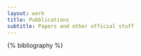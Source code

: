 ```yaml
---
layout: work
title: Pubblications
subtitle: Papers and other official stuff
---
```


{% bibliography %}
